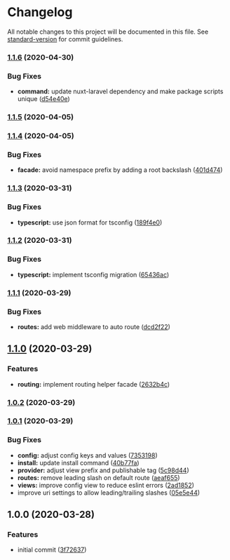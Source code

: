 # Changelog

All notable changes to this project will be documented in this file. See [standard-version](https://github.com/conventional-changelog/standard-version) for commit guidelines.

### [1.1.6](https://github.com/m2sd/laravel-nuxt/compare/v1.1.5...v1.1.6) (2020-04-30)


### Bug Fixes

* **command:** update nuxt-laravel dependency and make package scripts unique ([d54e40e](https://github.com/m2sd/laravel-nuxt/commit/d54e40ee4551a8b007be2c5e9c8cf8b47074b693))

### [1.1.5](https://github.com/m2sd/laravel-nuxt/compare/v1.1.4...v1.1.5) (2020-04-05)

### [1.1.4](https://github.com/m2sd/laravel-nuxt/compare/v1.1.3...v1.1.4) (2020-04-05)


### Bug Fixes

* **facade:** avoid namespace prefix by adding a root backslash ([401d474](https://github.com/m2sd/laravel-nuxt/commit/401d47490014ab00f1885b9ae8abfb17075d7de8))

### [1.1.3](https://github.com/m2sd/laravel-nuxt/compare/v1.1.2...v1.1.3) (2020-03-31)


### Bug Fixes

* **typescript:** use json format for tsconfig ([189f4e0](https://github.com/m2sd/laravel-nuxt/commit/189f4e02067c900ce7d86328d0228a62e918a563))

### [1.1.2](https://github.com/m2sd/laravel-nuxt/compare/v1.1.1...v1.1.2) (2020-03-31)


### Bug Fixes

* **typescript:** implement tsconfig migration ([65436ac](https://github.com/m2sd/laravel-nuxt/commit/65436ac412e270ac1b7220e1c9021ac02d87cb77))

### [1.1.1](https://github.com/m2sd/laravel-nuxt/compare/v1.1.0...v1.1.1) (2020-03-29)


### Bug Fixes

* **routes:** add web middleware to auto route ([dcd2f22](https://github.com/m2sd/laravel-nuxt/commit/dcd2f2229b641ec5d3582979913165eed08e1563))

## [1.1.0](https://github.com/m2sd/laravel-nuxt/compare/v1.0.2...v1.1.0) (2020-03-29)


### Features

* **routing:** implement routing helper facade ([2632b4c](https://github.com/m2sd/laravel-nuxt/commit/2632b4cb9ee66857c710e3407897c1f47ba32dbd))

### [1.0.2](https://github.com/m2sd/laravel-nuxt/compare/v1.0.1...v1.0.2) (2020-03-29)

### [1.0.1](https://github.com/m2sd/laravel-nuxt/compare/v1.0.0...v1.0.1) (2020-03-29)


### Bug Fixes

* **config:** adjust config keys and values ([7353198](https://github.com/m2sd/laravel-nuxt/commit/7353198f76fbf6feef483d3cdf561f44f6c3d244))
* **install:** update install command ([40b77fa](https://github.com/m2sd/laravel-nuxt/commit/40b77fa3bb2a3617e4c553a9119b2b1d2570c26c))
* **provider:** adjust view prefix and publishable tag ([5c98d44](https://github.com/m2sd/laravel-nuxt/commit/5c98d443711f178406b7373da365bcd6389c8c9b))
* **routes:** remove leading slash on default route ([aeaf655](https://github.com/m2sd/laravel-nuxt/commit/aeaf655769dc3bd0053703c54eed13d0d2cd2617))
* **views:** improve config view to reduce eslint errors ([2ad1852](https://github.com/m2sd/laravel-nuxt/commit/2ad18520290c4f5f7babf08fba67be8d391721cc))
* improve uri settings to allow leading/trailing slashes ([05e5e44](https://github.com/m2sd/laravel-nuxt/commit/05e5e442df3abdddea29b06b1aa96db94a6faf5f))

## 1.0.0 (2020-03-28)


### Features

* initial commit ([3f72637](https://github.com/m2sd/laravel-nuxt/commit/3f7263705d21baff6ef8c1bee809e31c0d30d529))
